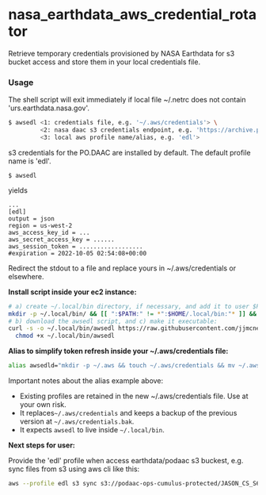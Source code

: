 # nasa_earthdata_aws_credential_rotator
Retrieve temporary credentials provisioned by NASA Earthdata for s3 bucket access and store them in your local credentials file.

### Usage

The shell script will exit immediately if local file ~/.netrc does not contain 'urs.earthdata.nasa.gov'.

```bash
$ awsedl <1: credentials file, e.g. '~/.aws/credentials'> \
         <2: nasa daac s3 credentials endpoint, e.g. 'https://archive.podaac.earthdata.nasa.gov/s3credentials'> \
         <3: local aws profile name/alias, e.g. 'edl'>
```
s3 credentials for the PO.DAAC are installed by default. The default profile name is 'edl'.
```
$ awsedl
```

yields

```
...
[edl]
output = json
region = us-west-2
aws_access_key_id = ...
aws_secret_access_key = ......
aws_session_token = ..................
#expiration = 2022-10-05 02:54:08+00:00
```

Redirect the stdout to a file and replace yours in ~/.aws/credentials or elsewhere.

**Install script inside your ec2 instance:**

```bash
# a) create ~/.local/bin directory, if necessary, and add it to user $PATH variable:
mkdir -p ~/.local/bin/ && [[ ":$PATH:" != *":$HOME/.local/bin:"* ]] && PATH="$HOME/.local/bin:${PATH}"
# b) download the awsedl script, and c) make it executable:
curl -s -o ~/.local/bin/awsedl https://raw.githubusercontent.com/jjmcnelis/nasa_earthdata_aws_credential_rotator/main/awsedl.sh && \
  chmod +x ~/.local/bin/awsedl
```

**Alias to simplify token refresh inside your ~/.aws/credentials file:**

```bash
alias awsedld="mkdir -p ~/.aws && touch ~/.aws/credentials && mv ~/.aws/credentials ~/.aws/credentials.bak && bash ~/.local/bin/awsedl ~/.aws/credentials.bak | sed '/^$/d' > ~/.aws/credentials && grep edl ~/.aws/credentials -A 6 | grep expiration"
```

Important notes about the alias example above:
* Existing profiles are retained in the new ~/.aws/credentials file. Use at your own risk. 
* It replaces`~/.aws/credentials` and keeps a backup of the previous version at `~/.aws/credentials.bak`.
* It expects `awsedl` to live inside `~/.local/bin`.

**Next steps for user:**

Provide the 'edl' profile when access earthdata/podaac s3 buckest, e.g. sync files from s3 using aws cli like this:

```bash
aws --profile edl s3 sync s3://podaac-ops-cumulus-protected/JASON_CS_S6A_L2_ALT_LR_STD_OST_NRT_F/ ./
```
